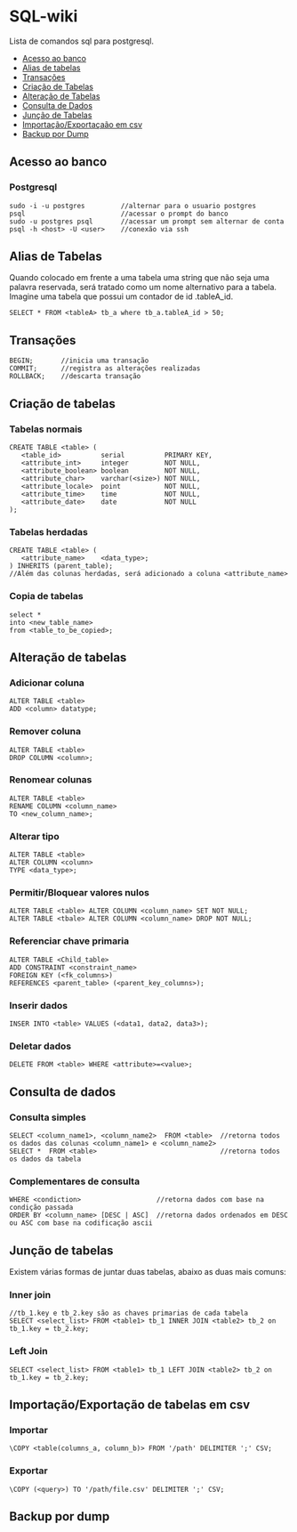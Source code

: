 # SQL-wiki
Lista de comandos sql para postgresql.

- [Acesso ao banco](#acesso-ao-banco)
- [Alias de tabelas](#alias-de-tabelas)
- [Transações](#transações)
- [Criação de Tabelas](#criação-de-tabelas)
- [Alteração de Tabelas](#alteração-de-tabelas)
- [Consulta de Dados](#consulta-de-dados)
- [Junção de Tabelas](#junção-de-tabelas)
- [Importação/Exportaçaão em csv](#importaçãoexportação-de-tabelas-em-csv)
- [Backup por Dump](#backup-por-dump)

## Acesso ao banco
### Postgresql
```
sudo -i -u postgres         //alternar para o usuario postgres
psql                        //acessar o prompt do banco
sudo -u postgres psql       //acessar um prompt sem alternar de conta
psql -h <host> -U <user>    //conexão via ssh
```



## Alias de Tabelas
Quando colocado em frente a uma tabela uma string que não seja uma palavra reservada, será tratado como um nome alternativo para a tabela.
Imagine uma tabela <tableA> que possui um contador de id <tableA>.tableA_id.
```
SELECT * FROM <tableA> tb_a where tb_a.tableA_id > 50;
```



## Transações
```
BEGIN;       //inicia uma transação
COMMIT;      //registra as alterações realizadas
ROLLBACK;    //descarta transação
```



## Criação de tabelas

### Tabelas normais
```
CREATE TABLE <table> (
   <table_id>          serial          PRIMARY KEY,
   <attribute_int>     integer         NOT NULL,
   <attribute_boolean> boolean         NOT NULL,
   <attribute_char>    varchar(<size>) NOT NULL,
   <attribute_locale>  point           NOT NULL,
   <attribute_time>    time            NOT NULL,
   <attribute_date>    date            NOT NULL
);
```

### Tabelas herdadas
```
CREATE TABLE <table> (
   <attribute_name>    <data_type>;
) INHERITS (parent_table);
//Além das colunas herdadas, será adicionado a coluna <attribute_name>
```

### Copia de tabelas
```
select *
into <new_table_name>
from <table_to_be_copied>;
```



## Alteração de tabelas

### Adicionar coluna
```
ALTER TABLE <table>
ADD <column> datatype;
```

### Remover coluna
```
ALTER TABLE <table>
DROP COLUMN <column>;
```

### Renomear colunas
```
ALTER TABLE <table>
RENAME COLUMN <column_name>
TO <new_column_name>;
```

### Alterar tipo
```
ALTER TABLE <table>
ALTER COLUMN <column>
TYPE <data_type>;
```

### Permitir/Bloquear valores nulos
```
ALTER TABLE <table> ALTER COLUMN <column_name> SET NOT NULL;
ALTER TABLE <tbale> ALTER COLUMN <column_name> DROP NOT NULL;
```

### Referenciar chave primaria
```
ALTER TABLE <Child_table>
ADD CONSTRAINT <constraint_name>
FOREIGN KEY (<fk_columns>)
REFERENCES <parent_table> (<parent_key_columns>);
```

### Inserir dados
```
INSER INTO <table> VALUES (<data1, data2, data3>);
```

### Deletar dados
```
DELETE FROM <table> WHERE <attribute>=<value>;
```



## Consulta de dados

### Consulta simples
```
SELECT <column_name1>, <column_name2>  FROM <table>  //retorna todos os dados das colunas <column_name1> e <column_name2>
SELECT *  FROM <table>                               //retorna todos os dados da tabela
```

### Complementares de consulta
```
WHERE <condiction>                   //retorna dados com base na condição passada
ORDER BY <column_name> [DESC | ASC]  //retorna dados ordenados em DESC ou ASC com base na codificação ascii
```



## Junção de tabelas
Existem várias formas de juntar duas tabelas, abaixo as duas mais comuns:

### Inner join
```
//tb_1.key e tb_2.key são as chaves primarias de cada tabela
SELECT <select_list> FROM <table1> tb_1 INNER JOIN <table2> tb_2 on tb_1.key = tb_2.key;
```

### Left Join
```
SELECT <select_list> FROM <table1> tb_1 LEFT JOIN <table2> tb_2 on tb_1.key = tb_2.key;
```



## Importação/Exportação de tabelas em csv

### Importar
```
\COPY <table(columns_a, column_b)> FROM '/path' DELIMITER ';' CSV;
```

### Exportar
```
\COPY (<query>) TO '/path/file.csv' DELIMITER ';' CSV;
```



## Backup por dump
